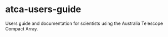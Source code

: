 # atca-users-guide
Users guide and documentation for scientists using the Australia Telescope Compact Array.
